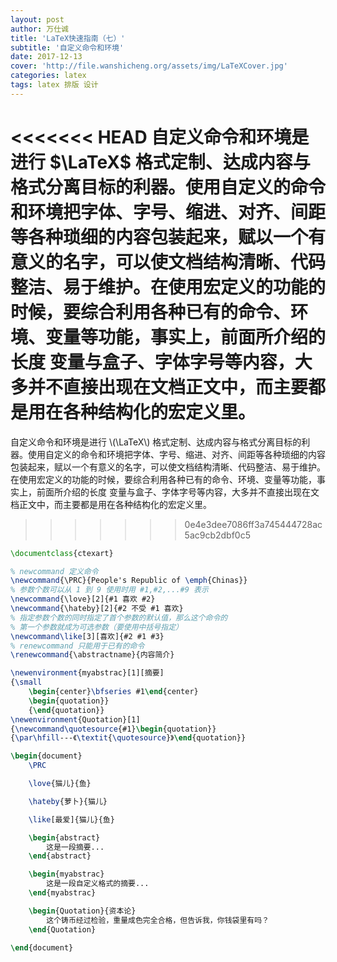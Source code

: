 ```yaml
---
layout: post
author: 万仕诚
title: 'LaTeX快速指南（七）'
subtitle: '自定义命令和环境'
date: 2017-12-13
cover: 'http://file.wanshicheng.org/assets/img/LaTeXCover.jpg'
categories: latex
tags: latex 排版 设计
---
```

<<<<<<< HEAD
自定义命令和环境是进行 $\LaTeX$ 格式定制、达成内容与格式分离目标的利器。使用自定义的命令和环境把字体、字号、缩进、对齐、间距等各种琐细的内容包装起来，赋以一个有意义的名字，可以使文档结构清晰、代码整洁、易于维护。在使用宏定义的功能的时候，要综合利用各种已有的命令、环境、变量等功能，事实上，前面所介绍的长度 变量与盒子、字体字号等内容，大多并不直接出现在文档正文中，而主要都是用在各种结构化的宏定义里。
=======
自定义命令和环境是进行 \\(\LaTeX\\) 格式定制、达成内容与格式分离目标的利器。使用自定义的命令和环境把字体、字号、缩进、对齐、间距等各种琐细的内容包装起来，赋以一个有意义的名字，可以使文档结构清晰、代码整洁、易于维护。在使用宏定义的功能的时候，要综合利用各种已有的命令、环境、变量等功能，事实上，前面所介绍的长度 变量与盒子、字体字号等内容，大多并不直接出现在文档正文中，而主要都是用在各种结构化的宏定义里。
>>>>>>> 0e4e3dee7086ff3a745444728ac5ac9cb2dbf0c5

```latex
\documentclass{ctexart}

% newcommand 定义命令
\newcommand{\PRC}{People's Republic of \emph{Chinas}}
% 参数个数可以从 1 到 9 使用时用 #1,#2,...#9 表示
\newcommand{\love}[2]{#1 喜欢 #2}
\newcommand{\hateby}[2]{#2 不受 #1 喜欢}
% 指定参数个数的同时指定了首个参数的默认值，那么这个命令的
% 第一个参数就成为可选参数（要使用中括号指定）
\newcommand\like[3][喜欢]{#2 #1 #3}
% renewcommand 只能用于已有的命令
\renewcommand{\abstractname}{内容简介}

\newenvironment{myabstrac}[1][摘要]
{\small
	\begin{center}\bfseries #1\end{center}
	\begin{quotation}}
	{\end{quotation}}
\newenvironment{Quotation}[1]
{\newcommand\quotesource{#1}\begin{quotation}}
{\par\hfill---《\textit{\quotesource}》\end{quotation}}

\begin{document}
	\PRC

	\love{猫儿}{鱼}

	\hateby{萝卜}{猫儿}

	\like[最爱]{猫儿}{鱼}

	\begin{abstract}
		这是一段摘要...
	\end{abstract}

	\begin{myabstrac}
		这是一段自定义格式的摘要...
	\end{myabstrac}

	\begin{Quotation}{资本论}
		这个铸币经过检验，重量成色完全合格，但告诉我，你钱袋里有吗？
	\end{Quotation}

\end{document}
```
